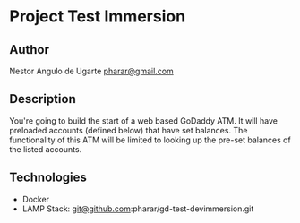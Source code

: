 # Project Test Immersion 
## Author
Nestor Angulo de Ugarte <pharar@gmail.com>
## Description
You're going to build the start of a web based GoDaddy ATM. It will have preloaded accounts (defined below) that have set balances. The functionality of this ATM will be limited to looking up the pre-set balances of the listed accounts. 

## Technologies
- Docker
- LAMP Stack: git@github.com:pharar/gd-test-devimmersion.git
